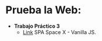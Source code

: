 # Prueba la Web:
   - **Trabajo Práctico 3**
     - [Link](https://cardinaux-api-spacex.netlify.app/) SPA Space X  - Vanilla JS.

